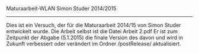 Maturaarbeit-WLAN Simon Studer 2014/2015
******************************************************
Dies ist ein Versuch, der für die Maturaarbeit 2014/15
von Simon Studer entwickelt wurde.
Die Arbeit selbst ist die Datei Arbeit 2.pdf
Er ist zum Zeitpunkt der Abgabe (5.1.2015) die finale Version des
davon und wird in Zukunft verbessert oder verändert im Ordner
/postRelease/
aktualisiert.

